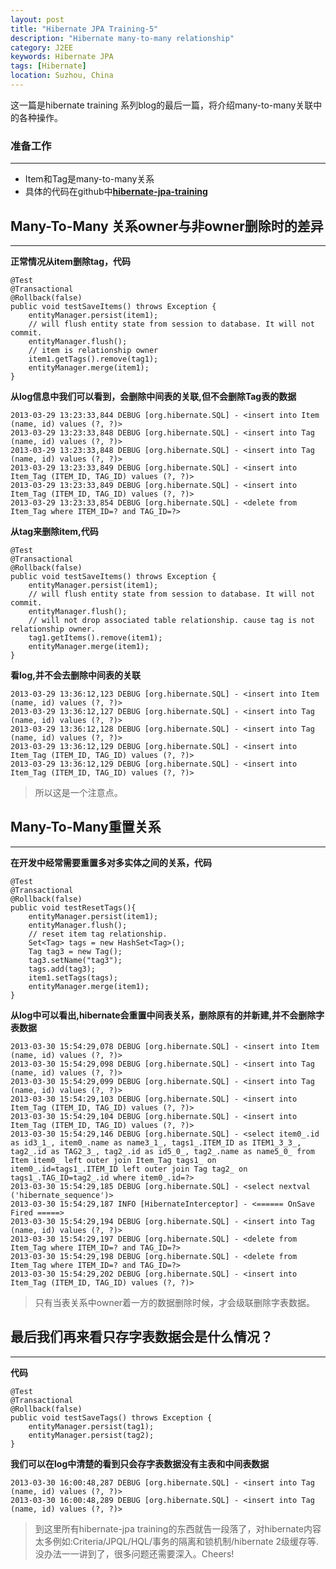 ```yaml
---
layout: post
title: "Hibernate JPA Training-5"
description: "Hibernate many-to-many relationship"
category: J2EE 
keywords: Hibernate JPA
tags: [Hibernate]
location: Suzhou, China
---
```


这一篇是hibernate training 系列blog的最后一篇，将介绍many-to-many关联中的各种操作。

### 准备工作
---
- Item和Tag是many-to-many关系
- 具体的代码在github中[**hibernate-jpa-training**](https://github.com/tim-tang/hibernate-jpa-training)    

## Many-To-Many 关系owner与非owner删除时的差异
---

**正常情况从item删除tag，代码**

	@Test
    @Transactional
    @Rollback(false)
    public void testSaveItems() throws Exception {
        entityManager.persist(item1);
        // will flush entity state from session to database. It will not commit.
        entityManager.flush();
        // item is relationship owner
        item1.getTags().remove(tag1);
        entityManager.merge(item1);
    }

**从log信息中我们可以看到，会删除中间表的关联,但不会删除Tag表的数据**

    2013-03-29 13:23:33,844 DEBUG [org.hibernate.SQL] - <insert into Item (name, id) values (?, ?)>
    2013-03-29 13:23:33,848 DEBUG [org.hibernate.SQL] - <insert into Tag (name, id) values (?, ?)>
    2013-03-29 13:23:33,848 DEBUG [org.hibernate.SQL] - <insert into Tag (name, id) values (?, ?)>
    2013-03-29 13:23:33,849 DEBUG [org.hibernate.SQL] - <insert into Item_Tag (ITEM_ID, TAG_ID) values (?, ?)>
    2013-03-29 13:23:33,849 DEBUG [org.hibernate.SQL] - <insert into Item_Tag (ITEM_ID, TAG_ID) values (?, ?)>
    2013-03-29 13:23:33,854 DEBUG [org.hibernate.SQL] - <delete from Item_Tag where ITEM_ID=? and TAG_ID=?>

**从tag来删除item,代码**
    
    @Test
    @Transactional
    @Rollback(false)
    public void testSaveItems() throws Exception {
        entityManager.persist(item1);
        // will flush entity state from session to database. It will not commit.
        entityManager.flush();
        // will not drop associated table relationship. cause tag is not relationship owner.
        tag1.getItems().remove(item1);
        entityManager.merge(item1);
    }

**看log,并不会去删除中间表的关联**

    2013-03-29 13:36:12,123 DEBUG [org.hibernate.SQL] - <insert into Item (name, id) values (?, ?)>
    2013-03-29 13:36:12,127 DEBUG [org.hibernate.SQL] - <insert into Tag (name, id) values (?, ?)>
    2013-03-29 13:36:12,128 DEBUG [org.hibernate.SQL] - <insert into Tag (name, id) values (?, ?)>
    2013-03-29 13:36:12,129 DEBUG [org.hibernate.SQL] - <insert into Item_Tag (ITEM_ID, TAG_ID) values (?, ?)>
    2013-03-29 13:36:12,129 DEBUG [org.hibernate.SQL] - <insert into Item_Tag (ITEM_ID, TAG_ID) values (?, ?)>

> 所以这是一个注意点。

## Many-To-Many重置关系
---

**在开发中经常需要重置多对多实体之间的关系，代码**

    @Test
    @Transactional
    @Rollback(false)
    public void testResetTags(){
        entityManager.persist(item1);
        entityManager.flush();
        // reset item tag relationship.
        Set<Tag> tags = new HashSet<Tag>();
        Tag tag3 = new Tag();
        tag3.setName("tag3");
        tags.add(tag3);
        item1.setTags(tags);  
        entityManager.merge(item1);
    }

**从log中可以看出,hibernate会重置中间表关系，删除原有的并新建,并不会删除字表数据**

    2013-03-30 15:54:29,078 DEBUG [org.hibernate.SQL] - <insert into Item (name, id) values (?, ?)>
    2013-03-30 15:54:29,098 DEBUG [org.hibernate.SQL] - <insert into Tag (name, id) values (?, ?)>
    2013-03-30 15:54:29,099 DEBUG [org.hibernate.SQL] - <insert into Tag (name, id) values (?, ?)>
    2013-03-30 15:54:29,103 DEBUG [org.hibernate.SQL] - <insert into Item_Tag (ITEM_ID, TAG_ID) values (?, ?)>
    2013-03-30 15:54:29,104 DEBUG [org.hibernate.SQL] - <insert into Item_Tag (ITEM_ID, TAG_ID) values (?, ?)>
    2013-03-30 15:54:29,146 DEBUG [org.hibernate.SQL] - <select item0_.id as id3_1_, item0_.name as name3_1_, tags1_.ITEM_ID as ITEM1_3_3_, tag2_.id as TAG2_3_, tag2_.id as id5_0_, tag2_.name as name5_0_ from Item item0_ left outer join Item_Tag tags1_ on item0_.id=tags1_.ITEM_ID left outer join Tag tag2_ on tags1_.TAG_ID=tag2_.id where item0_.id=?>
    2013-03-30 15:54:29,185 DEBUG [org.hibernate.SQL] - <select nextval ('hibernate_sequence')>
    2013-03-30 15:54:29,187 INFO [HibernateInterceptor] - <====== OnSave Fired =====>
    2013-03-30 15:54:29,194 DEBUG [org.hibernate.SQL] - <insert into Tag (name, id) values (?, ?)>
    2013-03-30 15:54:29,197 DEBUG [org.hibernate.SQL] - <delete from Item_Tag where ITEM_ID=? and TAG_ID=?>
    2013-03-30 15:54:29,198 DEBUG [org.hibernate.SQL] - <delete from Item_Tag where ITEM_ID=? and TAG_ID=?>
    2013-03-30 15:54:29,202 DEBUG [org.hibernate.SQL] - <insert into Item_Tag (ITEM_ID, TAG_ID) values (?, ?)>

> 只有当表关系中owner着一方的数据删除时候，才会级联删除字表数据。

## 最后我们再来看只存字表数据会是什么情况？
---

**代码**

    @Test
    @Transactional
    @Rollback(false)
    public void testSaveTags() throws Exception {
        entityManager.persist(tag1);
        entityManager.persist(tag2);
    }

**我们可以在log中清楚的看到只会存字表数据没有主表和中间表数据**

    2013-03-30 16:00:48,287 DEBUG [org.hibernate.SQL] - <insert into Tag (name, id) values (?, ?)>
    2013-03-30 16:00:48,289 DEBUG [org.hibernate.SQL] - <insert into Tag (name, id) values (?, ?)>

> 到这里所有hibernate-jpa training的东西就告一段落了，对hibernate内容太多例如:Criteria/JPQL/HQL/事务的隔离和锁机制/hibernate 2级缓存等.没办法一一讲到了，很多问题还需要深入。Cheers!

